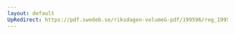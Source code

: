 ```yaml
---
layout: default
UpRedirect: https://pdf.swedeb.se/riksdagen-volumeG-pdf/199596/reg_199596/reg_199596_0155.pdf
---
```

